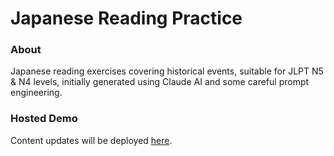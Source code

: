 # Japanese Reading Practice

### About

Japanese reading exercises covering historical events, suitable for JLPT N5 &amp; N4 levels, initially generated using Claude AI and some careful prompt engineering.

### Hosted Demo

Content updates will be deployed [here](https://christopherball.github.io/linguistics/japaneseReadingPractice).
